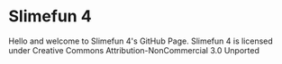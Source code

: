 # Slimefun 4
Hello and welcome to Slimefun 4's GitHub Page.
Slimefun 4 is licensed under Creative Commons Attribution-NonCommercial 3.0 Unported
